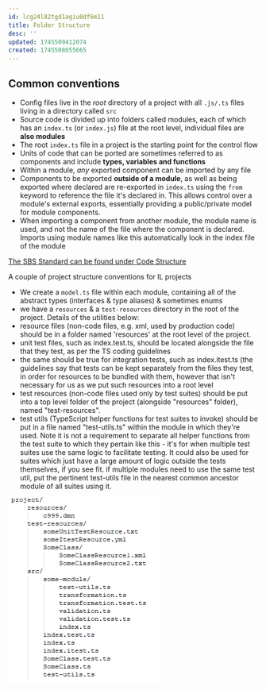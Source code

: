 ```yaml
---
id: lcg24l82tgd1agiu0df6m11
title: Folder Structure
desc: ''
updated: 1745509412074
created: 1745508055665
---
```

## Common conventions
- Config files live in the *root* directory of a project with all `.js/.ts` files living in a directory called `src`
- Source code is divided up into folders called modules, each of which has an `index.ts` (or `index.js`) file at the root level, individual files are **also modules**
- The root `index.ts` file in a project is the starting point for the control flow
- Units of code that can be ported are sometimes referred to as components and include **types, variables and functions**
- Within a module, *any* exported component can be imported by any file
- Components to be exported **outside of a module**, as well as being exported where declared are re-exported in `index.ts` using the `from` keyword to reference the file it's declared in. This allows control over a module's external exports, essentially providing a public/private model for module components.
- When importing a component from another module, the module name is used, and not the name of the file where the component is declared. Imports using module names like this automatically look in the index file of the module

[The SBS Standard can be found under Code Structure](https://confluence.apak.com/live/x/ZqyBAw)

A couple of project structure conventions for IL projects
- We create a `model.ts` file within each module, containing all of the abstract types (interfaces & type aliases) & sometimes enums
- we have a `resources` & a `test-resources` directory in the root of the project. Details of the utilities below:
- resource files (non-code files, e.g. xml, used by production code) should be in a folder named 'resources' at the root level of the project.
- unit test files, such as index.test.ts, should be located alongside the file that they test, as per the TS coding guidelines
- the same should be true for integration tests, such as index.itest.ts (the guidelines say that tests can be kept separately from the files they test, in order for resources to be bundled with them, however that isn't necessary for us as we put such resources into a root level
- test resources (non-code files used only by test suites) should be put into a top level folder of the project (alongside "resources" folder), named "test-resources". 
- test utils (TypeScript helper functions for test suites to invoke) should be put in a file named "test-utils.ts" within the module in which they're used. Note it is not a requirement to separate all helper functions from the test suite to which they pertain like this - it's for when multiple test suites use the same logic to facilitate testing. It could also be used for suites which just have a large amount of logic outside the tests themselves, if you see fit.
if multiple modules need to use the same test util, put the pertinent test-utils file in the nearest common ancestor module of all suites using it.

![alt text](image-17.png)